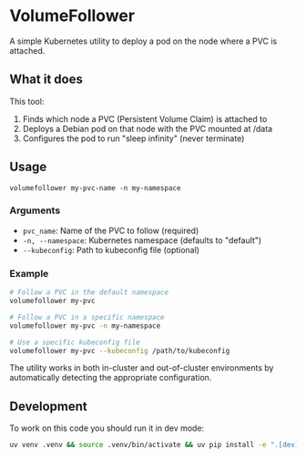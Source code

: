 # VolumeFollower

A simple Kubernetes utility to deploy a pod on the node where a PVC is attached.

## What it does

This tool:
1. Finds which node a PVC (Persistent Volume Claim) is attached to
2. Deploys a Debian pod on that node with the PVC mounted at /data
3. Configures the pod to run "sleep infinity" (never terminate)

## Usage

```
volumefollower my-pvc-name -n my-namespace
```

### Arguments

- `pvc_name`: Name of the PVC to follow (required)
- `-n, --namespace`: Kubernetes namespace (defaults to "default")
- `--kubeconfig`: Path to kubeconfig file (optional)

### Example

```bash
# Follow a PVC in the default namespace
volumefollower my-pvc

# Follow a PVC in a specific namespace
volumefollower my-pvc -n my-namespace 

# Use a specific kubeconfig file
volumefollower my-pvc --kubeconfig /path/to/kubeconfig
```

The utility works in both in-cluster and out-of-cluster environments by automatically detecting the appropriate configuration.

## Development

To work on this code you should run it in dev mode:
```bash
uv venv .venv && source .venv/bin/activate && uv pip install -e ".[dev]"
```

